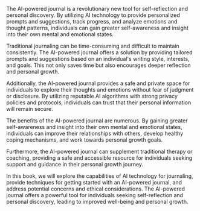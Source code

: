 
The AI-powered journal is a revolutionary new tool for self-reflection and personal discovery. By utilizing AI technology to provide personalized prompts and suggestions, track progress, and analyze emotions and thought patterns, individuals can gain greater self-awareness and insight into their own mental and emotional states.

Traditional journaling can be time-consuming and difficult to maintain consistently. The AI-powered journal offers a solution by providing tailored prompts and suggestions based on an individual's writing style, interests, and goals. This not only saves time but also encourages deeper reflection and personal growth.

Additionally, the AI-powered journal provides a safe and private space for individuals to explore their thoughts and emotions without fear of judgment or disclosure. By utilizing reputable AI algorithms with strong privacy policies and protocols, individuals can trust that their personal information will remain secure.

The benefits of the AI-powered journal are numerous. By gaining greater self-awareness and insight into their own mental and emotional states, individuals can improve their relationships with others, develop healthy coping mechanisms, and work towards personal growth goals.

Furthermore, the AI-powered journal can supplement traditional therapy or coaching, providing a safe and accessible resource for individuals seeking support and guidance in their personal growth journey.

In this book, we will explore the capabilities of AI technology for journaling, provide techniques for getting started with an AI-powered journal, and address potential concerns and ethical considerations. The AI-powered journal offers a powerful tool for individuals seeking self-reflection and personal discovery, leading to improved well-being and personal growth.
